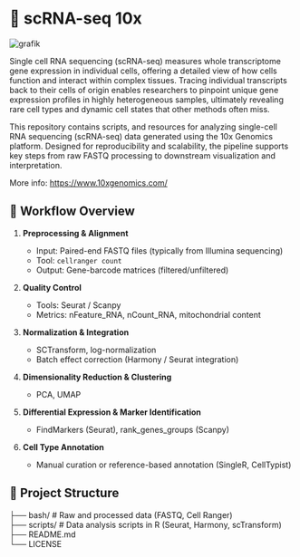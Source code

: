 # 🔬 scRNA-seq 10x 

![grafik](https://github.com/user-attachments/assets/bdebc1c8-c60f-4e46-a011-1a7b1402bd2f)


Single cell RNA sequencing (scRNA-seq) measures whole transcriptome gene expression in individual cells, offering a detailed view of how cells function and interact within complex tissues. 
Tracing individual transcripts back to their cells of origin enables researchers to pinpoint unique gene expression profiles in highly heterogeneous samples, ultimately revealing rare cell 
types and dynamic cell states that other methods often miss.

This repository contains scripts, and resources for analyzing single-cell RNA sequencing (scRNA-seq) data generated using the 10x Genomics platform. 
Designed for reproducibility and scalability, the pipeline supports key steps from raw FASTQ processing to downstream visualization and interpretation.

More info: https://www.10xgenomics.com/
## 🧬 Workflow Overview

1. **Preprocessing & Alignment**
   - Input: Paired-end FASTQ files (typically from Illumina sequencing)
   - Tool: `cellranger count`
   - Output: Gene-barcode matrices (filtered/unfiltered)

2. **Quality Control**
   - Tools: Seurat / Scanpy
   - Metrics: nFeature_RNA, nCount_RNA, mitochondrial content

3. **Normalization & Integration**
   - SCTransform, log-normalization
   - Batch effect correction (Harmony / Seurat integration)

4. **Dimensionality Reduction & Clustering**
   - PCA, UMAP

5. **Differential Expression & Marker Identification**
   - FindMarkers (Seurat), rank_genes_groups (Scanpy)

6. **Cell Type Annotation**
   - Manual curation or reference-based annotation (SingleR, CellTypist)

## 📁 Project Structure

├── bash/ # Raw and processed data (FASTQ, Cell Ranger)  
├── scripts/ # Data analysis scripts in R (Seurat, Harmony, scTransform)  
├── README.md  
└── LICENSE

